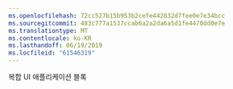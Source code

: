 ```yaml
---
ms.openlocfilehash: 72cc527b15b953b2cefe442832d7fee0e7e34bcc
ms.sourcegitcommit: 483c777a1537ccab6a2a2da6a5d1fe4470dd0e7e
ms.translationtype: MT
ms.contentlocale: ko-KR
ms.lasthandoff: 06/19/2019
ms.locfileid: "61546319"
---
```

복합 UI 애플리케이션 블록